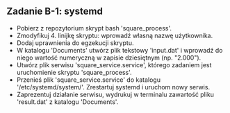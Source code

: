 ## Zadanie B-1: systemd
* Pobierz z repozytorium skrypt bash 'square_process'.
* Zmodyfikuj 4. linijkę skryptu: wprowadź własną nazwę użytkownika.
* Dodaj uprawnienia do egzekucji skryptu. 
* W katalogu 'Documents' utwórz plik tekstowy 'input.dat' i wprowadź do niego wartość numeryczną w zapisie dziesiętnym (np. "2.000").  
* Utwórz plik serwisu 'square_service.service', którego zadaniem jest uruchomienie skryptu 'square_process'.
* Przenieś plik 'square_service.service' do  katalogu '/etc/systemd/system/'. Zrestartuj systemd i uruchom nowy serwis.
* Zaprezentuj działanie serwisu, wydrukuj w terminalu zawartość pliku 'result.dat' z katalogu 'Documents'.